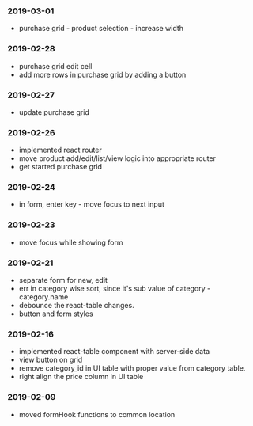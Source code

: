 ### 2019-03-01
* purchase grid - product selection - increase width

### 2019-02-28
* purchase grid edit cell
* add more rows in purchase grid by adding a button

### 2019-02-27
* update purchase grid

### 2019-02-26
* implemented react router
* move product add/edit/list/view logic into appropriate router
* get started purchase grid

### 2019-02-24
* in form, enter key - move focus to next input

### 2019-02-23
* move focus while showing form

### 2019-02-21
* separate form for new, edit
* err in category wise sort, since it's sub value of category - category.name 
* debounce the react-table changes.
* button and form styles

### 2019-02-16
* implemented react-table component with server-side data
* view button on grid
* remove category_id in UI table with proper value from category table.
* right align the price column in UI table

### 2019-02-09
* moved formHook functions to common location